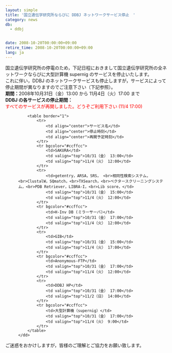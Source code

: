 ```yaml
---
layout: simple
title: '国立遺伝学研究所ならびに DDBJ ネットワークサービス停止　'
category: news
db:
  - ddbj


date: 2008-10-20T00:00:00+09:00
retire_time: 2008-10-20T00:00:00+09:00
lang: ja
---
```


<html>国立遺伝学研究所の停電のため，下記日程におきまして国立遺伝学研究所の全ネットワークならびに大型計算機 supernig のサービスを停止いたします。<br>これに伴い，DDBJ のネットワークサービスも停止しますが，サービスによって停止期間が異なりますのでご注意下さい（下記参照）。<br><b>期間：</b>2008年10月31日（金）13:00 から 11月4日（火）17:00 まで<br><b>DDBJ の各サービスの停止期間：</b><br>
<font color="#ff0000">すべてのサービスが再開しました。どうぞご利用下さい (11/4 17:00)</font>

<dl>
    <dd>

        <table border="1">
            <tr>
                <td align="center">サービス名</td>
                <td align="center">停止時刻</td>
                <td align="center">再開予定時刻</td>
            </tr>
            <tr bgcolor="#ccffcc">
                <td>SAKURA</td>
                <td valign="top">10/31（金） 13:00</td>
                <td valign="top">11/4（火） 12:00</td>
            </tr>
            <tr>
                <td>getentry，ARSA，SRS， <br>相同性検索システム，<br>ClustalW，SQmatch，<br>TXSearch，<br>ベクタースクリーニングシステム，<br>PDB Retriever，LIBRA-I，<br>Lib score，</td>
                <td valign="top">10/31（金） 15:00</td>
                <td valign="top">11/4（火） 12:00</td>
            </tr>
            <tr bgcolor="#ccffcc">
                <td>H-Inv DB (ミラーサーバ)</td>
                <td valign="top">10/31（金） 17:00</td>
                <td valign="top">11/4（火） 12:00</td>
            </tr>
            <tr>
                <td>GIB</td>
                <td valign="top">10/31（金） 15:00</td>
                <td valign="top">11/4（火） 17:00</td>
            </tr>
            <tr bgcolor="#ccffcc">
                <td>Anonymous-FTP</td>
                <td valign="top">10/31（金） 17:00</td>
                <td valign="top">11/4（火） 12:00</td>
            </tr>
            <tr>
                <td>DDBJ HP</td>
                <td valign="top">10/31（金） 17:00</td>
                <td valign="top">11/2（日） 14:00</td>
            </tr>
            <tr bgcolor="#ccffcc">
                <td>大型計算機（supernig）</td>
                <td valign="top">10/31（金） 17:00</td>
                <td valign="top">11/4（火） 9:00</td>
            </tr>
        </table>
    </dd>
</dl>

<p> ご迷惑をおかけしますが，皆様のご理解とご協力をお願い致します。</p>
</html>
